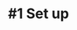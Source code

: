 ---
layout: course-module
title: "#1 Set up"
permalink: /draft/module1/index.html
description: "Prototyping Connected Product - Module 1"
module-id: 1
module-of: id5415
tags:
introduction: In this first module, you will learn to set up the prototype of a lighting system with a connected light bulb and a Raspberry Pi. By building and navigating a working system, you will familiarise yourself with the so-called technology stack through reverse engineering.
explain: Explain the purpose of a functional prototype, feasibility testing and the concept of the Internet of Things
make: Setup a Raspberry Pi as a home gateway for connected lighting
analyse: Reverse engineer (disassemble) the software components of a connected lighting system with the IoT Technology Stack
evaluate: 
specify: 
collaborate: 
live: In this first session, we will demonstrate the basic functionalities of the kit that you will use throughout the course. We will discuss functional prototyping, connected product and the IoT's Technology stack in this context.
coach: In this first coaching session we will form teams of three for the project. It will take place both on-campus and online. You can find instructions for this session [here](/module1/coaching-session)
---